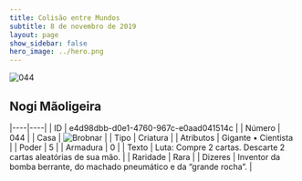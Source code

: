 ```yaml
---
title: Colisão entre Mundos
subtitle: 8 de novembro de 2019
layout: page
show_sidebar: false
hero_image: ../hero.png
---
```


![044](https://cdn.keyforgegame.com/media/card_front/pt/452_044_FJ8MC3845X9X_pt.png)

## Nogi Mãoligeira

|----|----|
| ID | e4d98dbb-d0e1-4760-967c-e0aad041514c |
| Número | 044 |
| Casa | ![Brobnar](https://archonarcana.com/images/thumb/e/e0/Brobnar.png/22px-Brobnar.png "Brobnar") |
| Tipo | Criatura |
| Atributos | Gigante • Cientista |
| Poder | 5 |
| Armadura | 0 |
| Texto | Luta: Compre 2 cartas. Descarte 2 cartas aleatórias de sua mão. |
| Raridade | Rara |
| Dizeres | Inventor da bomba berrante, do machado pneumático e da “grande rocha”. |
